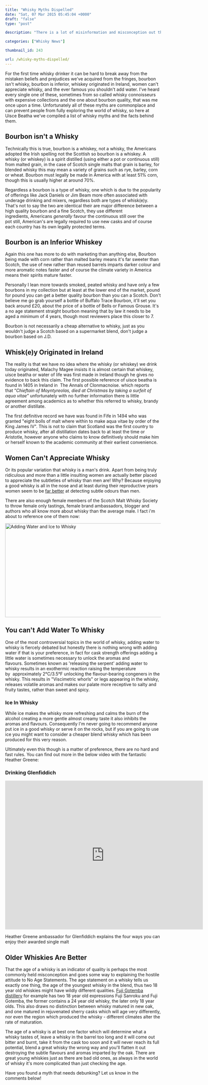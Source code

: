 ```yaml
---
title: "Whisky Myths Dispelled"
date: "Sat, 07 Mar 2015 05:45:04 +0000"
draft: "false"
type: "post"

description: "There is a lot of misinformation and misconception out there about whisky which can predjudice your whisky world view and deprive you the excitement of exploration, explore the most popular whisky myths with Uisce Beatha"

categories: ["Whisky News"]

thumbnail_id: 243

url: /whisky-myths-dispelled/
---
```


For the first time whisky drinker it can be hard to break away from the mistaken beliefs and prejudices we've acquired from the fringes, bourbon isn't whisky, bourbon is inferior, whiskey originated in Ireland, women can't appreciate whisky, and the ever famous you shouldn't add water. I've heard every single one of these, sometimes from so called whisky connoisseurs with expensive collections and the one about bourbon quality, that was me once upon a time. Unfortunately all of these myths are commonplace and can prevent people from fully exploring the world of whisky, so here at Uisce Beatha we've compiled a list of whisky myths and the facts behind them.
<h2>Bourbon isn't a Whisky</h2>
Technically this is true, bourbon is a whiskey, not a whisky, the Americans adopted the Irish spelling not the Scottish so bourbon is a whiskey. A whisky (or whiskey) is a spirit distilled (using either a pot or continuous still) from malted grain, in the case of Scotch single malts that grain is barley, for blended whisky this may mean a variety of grains such as rye, barley, corn or wheat. Bourbon must legally be made in America with at least 51% corn, though this is usually higher at around 70%.

Regardless a bourbon is a type of whisky, one which is due to the popularity of offerings like Jack Daniels or Jim Beam more often associated with underage drinking and mixers, regardless both are types of whisk(e)y. That's not to say the two are identical their are major difference between a high quality bourbon and a fine Scotch, they use different ingredients, Americans <em>generally</em> favour the continuous still over the pot still, American's are legally required to use new casks and of course each country has its own legally protected terms.
<h2>Bourbon is an Inferior Whiskey</h2>
Again this one has more to do with marketing than anything else, Bourbon being made with corn rather than malted barley means it's far sweeter than Scotch, the use of new rather than reused barrels imparts darker colour and more aromatic notes faster and of course the climate variety in America means their spirits mature faster.

Personally I lean more towards smoked, peated whisky and have only a few bourbons in my collection but at least at the lower end of the market, pound for pound you can get a better quality bourbon than you can a Scotch. Don't believe me go grab yourself a bottle of Buffalo Trace Bourbon, it'll set you back around £20, about the price of a bottle of Bells or Famous Grouse. It's a no age statement straight bourbon meaning that by law it needs to be aged a minimum of 4 years, though most reviewers place this closer to 7.

Bourbon is not necessarily a cheap alternative to whisky, just as you wouldn't judge a Scotch based on a supermarket blend, don't judge a bourbon based on J.D.
<h2>Whisk(e)y Originated in Ireland</h2>
The reality is that we have no idea where the whisky (or whiskey) we drink today originated, Malachy Magee insists it is almost certain that whiskey, uisce beatha or water of life was first made in Ireland though he gives no evidence to back this claim. The first possible reference of uisce beatha is found in 1405 in Ireland in  The Annals of Clonmacnoise. which reports that “<span><span><em>Chieftain of Moyntyreolas, died at Christmas by taking a surfeit of aqua vitae</em>” unfortunately with no further information there </span></span>is little agreement among academics as to whether this referred to whisky, brandy or another <span>distillate. </span>

The first definitive record we have was found in Fife in 1494 who was granted "eight bolls of malt where within to make aqua vitae by order of the King James IV". This is not to claim that Scotland was the first country to produce whisky, after all distillation dates back to at least the time or Aristotle, however anyone who claims to know definitively should make him or herself known to the academic community at their earliest convenience.
<h2>Women Can't Appreciate Whisky</h2>
Or its popular variation that whisky is a man's drink. Apart from being truly ridiculous and more than a little insulting women are actually better placed to appreciate the subtleties of whisky than men are! Why? Because enjoying a good whisky is all in the nose and at least during their reproductive years women seem to be <a href="http://news.bbc.co.uk/1/hi/health/1796447.stm">far better</a> at detecting subtle odours than men.

There are also enough female members of the Scotch Malt Whisky Society to throw female only tastings, female brand ambassadors, blogger and authors who all know more about whisky than the average male. I fact i'm about to reference one of them now:

<span class="centered"><img src="http://uisgebeatha.co.uk/wp-content/uploads/2015/03/whisky-ice-1-1.jpg" alt="Adding Water and Ice to Whisky" width="700" height="303" class="alignnone size-full wp-image-244" /></span>
<h2>You can't Add Water To Whisky</h2>
One of the most controversial topics in the world of whisky, adding water to whisky is fiercely debated but honestly there is nothing wrong with adding water if that is your preference, in fact for cask strength offerings adding a little water is sometimes necessary to unlock the aromas and flavours. Sometimes known as 'releasing the serpent' adding water to whisky results in an exothermic reaction raising the temperature by <span> approximately 2°C/3.5°F unlocking the f</span>lavour-bearing congeners in the whisky. This results in <span>"Viscimetric whorls" or legs appearing in the whisky, releases volatile aromas and makes our palate more receptive to salty and fruity tastes, rather than sweet and spicy. </span>
<h3>Ice In Whisky</h3>
While ice makes the whisky more refreshing and calms the burn of the alcohol creating a more gentle almost creamy taste it also inhibits the aromas and flavours. Consequently I'm never going to recommend anyone put ice in a good whisky or serve it on the rocks, but if you are going to use ice you might want to consider a cheaper blend whisky which has been produced for this very reason.

Ultimately even this though is a matter of preference, there are no hard and fast rules. You can find out more in the below video with the fantastic Heather Greene:
<h3 itemprop="name">Drinking Glenfiddich</h3>
<div class="video-container" itemprop="video" itemscope="" itemtype="http://schema.org/VideoObject">
<iframe width="640" height="480" src="https://www.youtube.com/embed/pRUPutrK9_Y" frameborder="0" allowfullscreen="allowfullscreen"></iframe>
<span class="youtubedescription" itemprop="description"><p>Heather Greene ambassador for Glenfiddich explains the four ways you can enjoy their awarded single malt</p>
</span></div>
<h2>Older Whiskies Are Better</h2>
That the age of a whisky is an indicator of quality is perhaps the most commonly held misconception and goes some way to explaining the hostile attitude to No Age Statements. The age statement on a whisky tells us exactly one thing, the age of the youngest whisky in the blend, thus two 18 year old whiskies might have wildly different qualities. <span><a href="http://uiscebeatha.co.uk/active-japanese-distilleries/" title="Active Japanese Distilleries">Fuji Gotemba distillery</a> for example has two 18 year old expressions Fuji Sanroku and Fuji Gotemba, the former contains a 24 year old whisky, the later only 18 year olds. This also draws no distinction between whisky matured in new oak, and one matured in rejuvenated sherry casks which will age very differently, nor even the region which produced the whisky - different climates alter the rate of maturation.</span>

The age of a whisky is at best one factor which will determine what a whisky tastes of, leave a whisky in the barrel too long and it will come out bitter and burnt, take it from the cask too soon and it will never reach its full potential, blend a great whisky the wrong way and you'll flatten it out destroying the subtle flavours and aromas imparted by the oak. There are great young whiskies just as there are bad old ones, as always in the world of whisky it's more complicated than just checking the age.

Have you found a myth that needs debunking? Let us know in the comments below!

